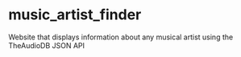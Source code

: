 # music_artist_finder
Website that displays information about any musical artist using the TheAudioDB JSON API
